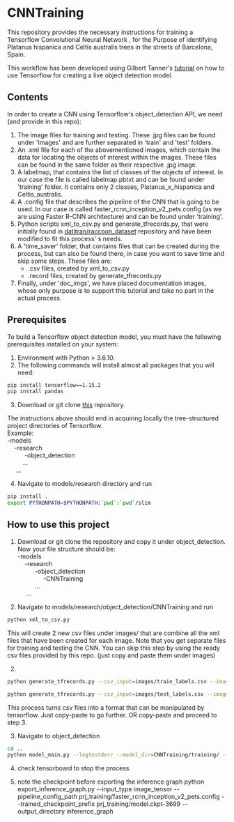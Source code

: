 # CNNTraining
This repository provides the necessary instructions for training a Tensorflow Convolutional Neural Network , for the Purpose of identifying Platanus hispanica and Celtis australis trees in the streets of Barcelona, Spain.

This workflow has been developed using Gilbert Tanner's [tutorial](https://gilberttanner.com/blog/creating-your-own-objectdetector) on how to use Tensorflow for creating a live object detection model.

## Contents
In order to create a CNN using Tensorflow's object_detection API, we need (and provide in this repo):
1. The image files for training and testing.
These .jpg files can be found under 'images' and are further separated in 'train' and 'test' folders.
2. An .xml file for each of the abovementioned images, which contain the data for locating the objects of interest within the images.
These files can be found in the same folder as their respective .jpg image.
3. A labelmap, that contains the list of classes of the objects of interest.
In our case the file is called labelmap.pbtxt and can be found under 'training' folder. It contains only 2 classes, Platanus_x_hispanica and Celtis_australis.
4. A .config file that describes the pipeline of the CNN that is going to be used. In our case is called faster_rcnn_inception_v2_pets.config (as we are using Faster R-CNN architecture) and can be found under 'training'.
5. Python scripts xml_to_csv.py and generate_tfrecords.py, that were initially found in [datitran/raccoon_dataset](https://github.com/datitran/raccoon_dataset) repository and have been modified to fit this process' s needs.
6. A 'time_saver' folder, that contains files that can be created during the process, but can also be found there, in case you want to save time and skip some steps. These files are: 
    * .csv files, created by xml_to_csv.py
    * .record files, created by generate_tfrecords.py
6. Finally, under 'doc_imgs', we have placed documentation images, whose only purpose is to support this tutorial and take no part in the actual process.


## Prerequisites
To build a Tensorflow object detection model, you must have the following prerequisites installed on your system:
1. Environment with Python > 3.6.10.
2. The following commands will install almost all packages that you will need:
```Bash
pip install tensorflow==1.15.2
pip install pandas
```
3. Download or git clone [this](https://github.com/tensorflow/models) repository.

The instructions above should end in acquiring locally the tree-structured project directories of Tensorflow. \
Example: \
-models \
&nbsp;&nbsp;&nbsp;&nbsp;-research \
&nbsp;&nbsp;&nbsp;&nbsp;
&nbsp;&nbsp;&nbsp;&nbsp; -object_detection \
&nbsp;&nbsp;&nbsp;&nbsp; &nbsp;&nbsp;&nbsp;&nbsp;... \
&nbsp;&nbsp;&nbsp;&nbsp; ...

4. Navigate to models/research directory and run
```Bash
pip install .
export PYTHONPATH=$PYTHONPATH:`pwd`:`pwd`/slim
```
## How to use this project

1. Download or git clone the repository and copy it under object_detection. Now your file structure should be: \
-models \
&nbsp;&nbsp;&nbsp;&nbsp;-research \
&nbsp;&nbsp;&nbsp;&nbsp;
&nbsp;&nbsp;&nbsp;&nbsp; -object_detection \
&nbsp;&nbsp;&nbsp;&nbsp;
&nbsp;&nbsp;&nbsp;&nbsp; &nbsp;&nbsp;&nbsp;&nbsp; -CNNTraining \
&nbsp;&nbsp;&nbsp;&nbsp; &nbsp;&nbsp;&nbsp;&nbsp; ... \
&nbsp;&nbsp;&nbsp;&nbsp; ...


1. Navigate to models/research/object_detection/CNNTraining and run
```Bash
python xml_to_csv.py
```
This will create 2 new csv files under images/ that are combine all the xml files that have been created for each image. Note that you get separate files for training and testing the CNN.
You can skip this step by using the ready csv files provided by this repo. (just copy and paste them under images)

2. 
```Bash
python generate_tfrecords.py --csv_input=images/train_labels.csv --image_dir=images/train --output_path=train.record

python generate_tfrecords.py --csv_input=images/test_labels.csv --image_dir=images/test --output_path=test.record
```
This process turns csv files into a format that can be manipulated by tensorflow. Just copy-paste to go further. OR copy-paste and proceed to step 3.
 
 
3. Navigate to object_detection
```Bash
cd ..
python model_main.py --logtostderr --model_dir=CNNTraining/training/ --pipeline_config_path=CNNTraining/training/faster_rcnn_inception_v2_pets.config
```

4. check tensorboard to stop the process
 
5. note the checkpoint before exporting the inference graph
 python export_inference_graph.py --input_type image_tensor --pipeline_config_path prj_training/faster_rcnn_inception_v2_pets.config --trained_checkpoint_prefix prj_training/model.ckpt-3699 --output_directory inference_graph
